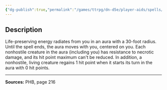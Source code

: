 ```yaml
---
{"dg-publish":true,"permalink":"/games/ttrpg/dn-d5e/player-aids/spells/level-4/aura-of-life/","tags":["ttrpg/dnd/5e","verbal","concentration","spell"],"noteIcon":""}
---
```



## Description
Life-preserving energy radiates from you in an aura with a 30-foot radius.
Until the spell ends, the aura moves with you, centered on you.
Each nonhostile creature in the aura (including you) has resistance to necrotic damage, and its hit point maximum can't be reduced.
In addition, a nonhostile, living creature regains 1 hit point when it starts its turn in the aura with 0 hit points.

---

**Sources:** PHB, page 216
